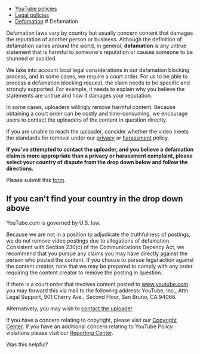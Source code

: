 * [YouTube policies](/youtube/topic/2803176?hl=en&ref_topic=6151248)
* [Legal policies](/youtube/topic/6154211?hl=en&ref_topic=2803176)
* [Defamation](/youtube/answer/6154230)
       # Defamation

Defamation laws vary by country but usually concern content that damages the reputation of another person or business. Although the definition of defamation varies around the world, in general, **defamation** is any untrue statement that is harmful to someone's reputation or causes someone to be shunned or avoided.


We take into account local legal considerations in our defamation blocking process, and in some cases, we require a court order. For us to be able to process a defamation blocking request, the claim needs to be specific and strongly supported. For example, it needs to explain why you believe the statements are untrue and how it damages your reputation.


In some cases, uploaders willingly remove harmful content. Because obtaining a court order can be costly and time-consuming, we encourage users to contact the uploaders of the content in question directly.


If you are unable to reach the uploader, consider whether the video meets the standards for removal under our [privacy](https://support.google.com/youtube/answer/2801895) or [harassment](https://support.google.com/youtube/answer/2802268) policy.


**If you've attempted to contact the uploader, and you believe a defamation claim is more appropriate than a privacy or harassment complaint, please select your country of dispute from the drop down below and follow the directions.**


Please submit this [form](/youtube/contact/defamation_complaint). 



## If you can't find your country in the drop down above



YouTube.com is governed by U.S. law.


Because we are not in a position to adjudicate the truthfulness of postings, we do not remove video postings due to allegations of defamation. Consistent with Section 230(c) of the Communications Decency Act, we recommend that you pursue any claims you may have directly against the person who posted the content. If you choose to pursue legal action against the content creator, note that we may be prepared to comply with any order requiring the content creator to remove the posting in question.


If there is a court order that involves content posted to www.youtube.com you may forward this via mail to the following address: YouTube, Inc., Attn Legal Support, 901 Cherry Ave., Second Floor, San Bruno, CA 94066.


Alternatively, you may wish to [contact the uploader](https://support.google.com/youtube/answer/57955).


If you have a concern relating to copyright, please visit our [Copyright Center](https://www.youtube.com/yt/copyright/). If you have an additional concern relating to YouTube Policy violations please visit our [Reporting Center](https://www.youtube.com/yt/policyandsafety/reporting.html).




   Was this helpful?